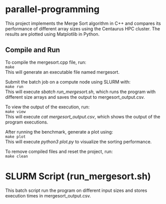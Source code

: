# parallel-programming
This project implements the Merge Sort algorithm in C++ and compares its performance of different array sizes using the Centaurus HPC cluster. The results are plotted using Matplotlib in Python.

## Compile and Run
To compile the mergesort.cpp file, run:\
`make`\
This will generate an executable file named mergesort.

Submit the batch job on a compute node using SLURM with:\
`make run`\
This will execute *sbatch run_mergesort.sh*, which runs the program with different size arrays and saves the output to mergesort_output.csv.

To view the output of the execution, run:\
`make view`\
This will execute *cat mergesort_output.csv*, which shows the output of the program executions.

After running the benchmark, generate a plot using:\
`make plot`\
This will execute *python3 plot.py* to visualize the sorting performance.

To remove compiled files and reset the project, run:\
`make clean`

# SLURM Script (run_mergesort.sh)
This batch script run the program on different input sizes and stores execution times in mergesort_output.csv.
